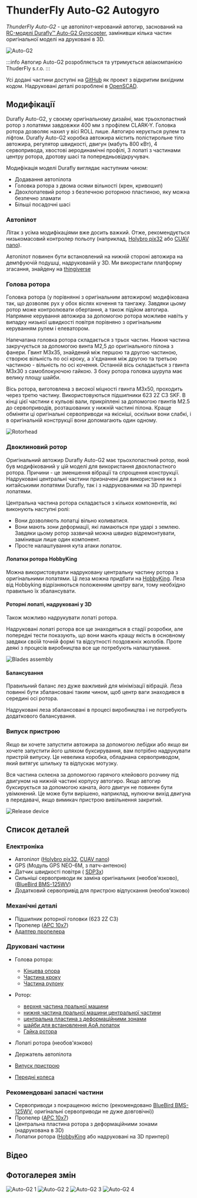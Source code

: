 # ThunderFly Auto-G2 Autogyro

*ThunderFly Auto-G2* - це автопілот-керований автогир, заснований на [RC-моделі Durafly™ Auto-G2 Gyrocopter](https://hobbyking.com/en_us/duraflytm-auto-g2-gyrocopter-w-auto-start-system-821mm-pnf.html), замінивши кілька частин оригінальної моделі на друковані в 3D.

![Auto-G2](../../assets/airframes/autogyro/auto-g2/autog2_title.jpg)

:::info
Автогир Auto-G2 розробляється та утримується авіакомпанією ThuderFly s.r.o.
:::

Усі додані частини доступні на [GitHub](https://github.com/ThunderFly-aerospace/TF-G2/) як проект з відкритим вихідним кодом. Надруковані деталі розроблені в [OpenSCAD](https://www.openscad.org/).


## Модифікації

Durafly Auto-G2, у своєму оригінальному дизайні, має трьохлопастний ротор з лопатями завдовжки 400 мм з профілем CLARK-Y. Головка ротора дозволяє нахил у вісі ROLL лише. Автогиро керується рулем та ліфтом. Durafly Auto-G2 коробка автожира містить полістирольне тіло автожира, регулятор швидкості, двигун (мабуть 800 кВт), 4 сервопривода, хвостові аеродинамічні профілі, 3 лопаті з частинами центру ротора, дротову шасі та попередньовідкручувач.

Модифікація моделі Durafly виглядає наступним чином:
* Додавання автопілота
* Головка ротора з двома осями вільності (крен, кривошип)
* Двохлопатевий ротор з безпечною роторною пластиною, яку можна безпечно зламати
* Більші посадочні шасі

### Автопілот

Літак з усіма модифікаціями вже досить важкий. Отже, рекомендується низькомасовий контролер польоту (наприклад, [Holybro pix32](../flight_controller/holybro_pix32.md) або [CUAV nano](../flight_controller/cuav_v5_nano.md)).

Автопілот повинен бути встановлений на нижній стороні автожира на демпфуючій подушці, надрукованій у 3D. Ми використали платформу згасання, знайдену на [thingiverse](https://www.thingiverse.com/thing:160655)


### Голова ротора

Головка ротора (у порівнянні з оригінальним автожиром) модифікована так, що дозволяє рух у обох віслях кочення та тангажу. Завдяки цьому ротор може контролювати обертання, а також підйом автогира. Напрямне керування автожира за допомогою ротора можливе навіть у випадку низької швидкості повітря порівняно з оригінальним керуванням рулем і елеватором.

Напечатана головка ротора складається з трьох частин. Нижня частина закручується за допомогою винта М2,5 до оригінального пілона з фанери. Гвинт M3x35, знайдений між першою та другою частиною, створює вільність по осі кроку, а з'єднання між другою та третьою частиною - вільність по осі кочення. Останній вісь складається з гвинта M3x30 з самоблокуючою гайкою. З боку ротора головка шурупа має велику площу шайби.

Вісь ротора, виготовлена з високої міцності гвинта M3x50, проходить через третю частину. Використовуються підшипники 623 2Z C3 SKF. В кінці цієї частини є кульові вали, прикріплені за допомогою гвинтів M2.5 до сервоприводів, розташованих у нижній частині пілона. Краще обміняти ці оригінальні сервоприводи на якісніші, оскільки вони слабкі, і в оригінальній конструкції вони допомагають один одному.

![Rotorhead](../../assets/airframes/autogyro/auto-g2/modif_rh.png)

### Двоклиновий ротор

Оригінальний автожир Durafly Auto-G2 має трьохлопастний ротор, який був модифікований у цій моделі для використання двохлопастного ротора. Причини - це зменшення вібрації та спрощення конструкції. Надруковані центральні частини призначені для використання як з китайськими лопатями Durafly, так і з надрукованими на 3D принтері лопатями.

Центральна частина ротора складається з кількох компонентів, які виконують наступні ролі:
* Вони дозволяють лопатці вільно коливатися.
* Вони мають зони деформації, які ламаються при ударі з землею. Завдяки цьому ротор зазвичай можна швидко відремонтувати, замінивши лише один компонент.
* Просте налаштування кута атаки лопаток.

#### Лопатки ротора HobbyKing

Можна використовувати надруковану центральну частину ротора з оригінальними лопатями. Ці леза можна придбати на [HobbyKing](https://hobbyking.com/en_us/duraflytm-auto-g-gyrocopter-821mm-replacement-main-blade-1pcs-bag.html). Леза від Hobbyking відрізняються положенням центру ваги, тому необхідно правильно їх збалансувати.

#### Роторні лопаті, надруковані у 3D

Також можливо надрукувати лопаті ротора.

Надруковані лопаті ротора все ще знаходяться в стадії розробки, але попередні тести показують, що вони мають кращу якість в основному завдяки своїй точній формі та відсутності поздовжніх жолобів. Проте деякі з процесів виробництва все ще потребують налаштування.

![Blades assembly](../../assets/airframes/autogyro/auto-g2/modif_blade.png)

#### Балансування

Правильний баланс лез дуже важливий для мінімізації вібрацій. Леза повинні бути збалансовані таким чином, щоб центр ваги знаходився в середині осі ротора.

Надруковані леза збалансовані в процесі виробництва і не потребують додаткового балансування.

### Випуск пристрою

Якщо ви хочете запустити автожира за допомогою лебідки або якщо ви хочете запустити його шляхом буксирування, вам потрібно надрукувати пристрій випуску. Це невелика коробка, обладнана сервоприводом, який витягує шпильку та відпускає мотузку.

Вся частина склеєна за допомогою гарячого клейового розчину під двигуном на нижній частині корпусу автогиро. Якщо автогир буксирується за допомогою каната, його двигун не повинен бути увімкнений. Це може бути вирішено, наприклад, нулюючи вихід двигуна в передавачі, якщо вимикач пристрою вивільнення закритий.

![Release device](../../assets/airframes/autogyro/auto-g2/modif_release.png)

## Список деталей

### Електроніка

* Автопілот ([Holybro pix32](../flight_controller/holybro_pix32.md), [CUAV nano](../flight_controller/cuav_v5_nano.md))
* GPS (Модуль GPS NEO-6M, з патч-антеною)
* Датчик швидкості повітря ( [SDP3x](https://www.sensirion.com/en/flow-sensors/differential-pressure-sensors/worlds-smallest-differential-pressure-sensor/))
* Сильніші сервоприводи як заміна оригінальних (необов'язково), ([BlueBird BMS-125WV](https://www.blue-bird-model.com/products_detail/411.htm))
* Додатковий сервопривід для пристрою відпускання (необов'язково)

### Механічні деталі

* Підшипник роторної головки (623 2Z C3)
* Пропелер ([APC 10x7](https://www.apcprop.com/product/10x7e/))
* [Адаптер пропелера](https://mpjet.com/shop/gb/prop-adapters/184-collet-prop-adapter-19-mm-4-mm-shaft-m629-standard.html)


### Друковані частини

* Голова ротора:
  * [Кінцева опора](https://github.com/ThunderFly-aerospace/Auto-G2/blob/master/CAD/stl/111_1001.stl)
  * [Частина кроку](https://github.com/ThunderFly-aerospace/Auto-G2/blob/master/CAD/stl/111_1002.stl)
  * [Частина рулону](https://github.com/ThunderFly-aerospace/Auto-G2/blob/master/CAD/stl/111_1003.stl)

* Ротор:
  * [верхня частина пральної машини](https://github.com/ThunderFly-aerospace/Auto-G2/blob/master/CAD/stl/111_1008.stl)
  * [нижня частина пральної машини центральної частини](https://github.com/ThunderFly-aerospace/Auto-G2/blob/master/CAD/stl/111_1004.stl)
  * [центральна пластина з деформаційними зонами](https://github.com/ThunderFly-aerospace/Auto-G2/blob/master/CAD/stl/888_1001.stl)
  * [шайби для встановлення AoA лопаток](https://github.com/ThunderFly-aerospace/Auto-G2/blob/master/CAD/stl/111_1005.stl)
  * [Гайка ротора](https://github.com/ThunderFly-aerospace/Auto-G2/blob/master/CAD/stl/888_1002.stl)

* Лопаті ротора (необов'язково)
* Держатель автопілота
* [Випуск пристрою](https://github.com/ThunderFly-aerospace/Auto-G2/blob/master/CAD/stl/888_1010.stl)
* [Передні колеса](https://github.com/ThunderFly-aerospace/Auto-G2/blob/master/CAD/stl/888_1011.stl)

### Рекомендовані запасні частини

* Сервоприводи з покращеною якістю (рекомендовано [BlueBird BMS-125WV](https://www.blue-bird-model.com/products_detail/411.htm), оригінальні сервоприводи не дуже довговічні))
* Пропелер ([APC 10x7](https://www.apcprop.com/product/10x7e/))
* Центральна пластина ротора з деформаційними зонами (надрукована в 3D)
* Лопатки ротора ([HobbyKing](https://hobbyking.com/en_us/duraflytm-auto-g-gyrocopter-821mm-replacement-main-blade-1pcs-bag.html) або надруковані на 3D принтері)

## Відео

<lite-youtube videoid="YhXXSWz5wWs" title="[ThunderFly] 3D printed autogyro rotor"/>

## Фотогалерея змін

![Auto-G2 1](../../assets/airframes/autogyro/auto-g2/autog2_1.jpg) ![Auto-G2 2](../../assets/airframes/autogyro/auto-g2/autog2_2.jpg) ![Auto-G2 3](../../assets/airframes/autogyro/auto-g2/autog2_3.jpg) ![Auto-G2 4](../../assets/airframes/autogyro/auto-g2/autog2_4.jpg)
